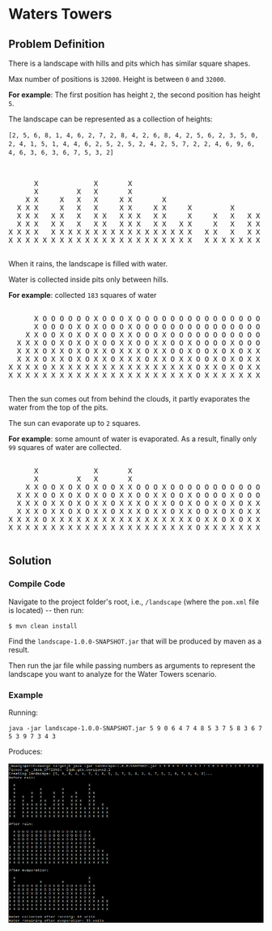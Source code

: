 
# Waters Towers

## Problem Definition

There is a landscape with hills and pits which has similar square shapes.

Max number of positions is `32000`. Height is between `0` and `32000`.

**For example**: The first position has height `2`, the second position has height `5`.

The landscape can be represented as a collection of heights:

`[2, 5, 6, 8, 1, 4, 6, 2, 7, 2, 8, 4, 2, 6, 8, 4, 2, 5, 6, 2, 3, 5, 0, 2, 4, 1, 5, 1, 4, 4, 6, 2, 5, 2, 5, 2, 4, 2, 5, 7, 2, 2, 4, 6, 9, 6, 4, 6, 3, 6, 3, 6, 7, 5, 3, 2]`


<pre>

                                                                                        X
      X             X       X                                                           X
      X         X   X       X                                                 X         X               X
    X X     X   X   X     X X       X                       X                 X       X X X   X   X   X X
  X X X     X   X   X     X X     X X     X         X       X   X   X       X X       X X X   X   X   X X X
  X X X   X X   X   X X   X X X   X X     X     X   X   X X X   X   X   X   X X     X X X X X X   X   X X X
  X X X   X X   X   X X   X X X   X X   X X     X   X   X X X   X   X   X   X X     X X X X X X X X X X X X X
X X X X   X X X X X X X X X X X X X X X X X   X X   X   X X X X X X X X X X X X X X X X X X X X X X X X X X X X
X X X X X X X X X X X X X X X X X X X X X X   X X X X X X X X X X X X X X X X X X X X X X X X X X X X X X X X X

</pre>
 
When it rains, the landscape is filled with water.

Water is collected inside pits only between hills.

**For example**: collected `183` squares of water

<pre>

      X O O O O O O X O O O X O O O O O O O O O O O O O O O O O O O O O O O O O O O O O X
      X O O O O X O X O O O X O O O O O O O O O O O O O O O O O O O O O O O O X O O O O X O O O O O O O X
    X X O O X O X O X O O X X O O O X O O O O O O O O O O O X O O O O O O O O X O O O X X X O X O X O X X
  X X X O O X O X O X O O X X O O X X O O X O O O O X O O O X O X O X O O O X X O O O X X X O X O X O X X X
  X X X O X X O X O X X O X X X O X X O O X O O X O X O X X X O X O X O X O X X O O X X X X X X O X O X X X
  X X X O X X O X O X X O X X X O X X O X X O O X O X O X X X O X O X O X O X X O O X X X X X X X X X X X X X
X X X X O X X X X X X X X X X X X X X X X X O X X O X O X X X X X X X X X X X X X X X X X X X X X X X X X X X X
X X X X X X X X X X X X X X X X X X X X X X O X X X X X X X X X X X X X X X X X X X X X X X X X X X X X X X X X

</pre>

Then the sun comes out from behind the clouds, it partly evaporates the water from the top of the pits.

The sun can evaporate up to `2` squares.

**For example**: some amount of water is evaporated. As a result, finally only `99` squares of water are collected.

<pre>

      X             X       X                                                           X
      X         X   X       X                                                 X         X               X
    X X O O X O X O X O O X X O O O X O O O O O O O O O O O X O O O O O O O O X O O O X X X   X   X   X X
  X X X O O X O X O X O O X X O O X X O O X O O O O X O O O X O X O X O O O X X O O O X X X O X O X O X X X
  X X X O X X O X O X X O X X X O X X O O X O O X O X O X X X O X O X O X O X X O O X X X X X X O X O X X X
  X X X O X X O X O X X O X X X O X X O X X O O X O X O X X X O X O X O X O X X O O X X X X X X X X X X X X X
X X X X O X X X X X X X X X X X X X X X X X O X X O X O X X X X X X X X X X X X X X X X X X X X X X X X X X X X
X X X X X X X X X X X X X X X X X X X X X X O X X X X X X X X X X X X X X X X X X X X X X X X X X X X X X X X X

</pre>

## Solution

### Compile Code

Navigate to the project folder's root, i.e., `/landscape` (where the `pom.xml` file is located) -- then run:

```
$ mvn clean install
```
Find the `landscape-1.0.0-SNAPSHOT.jar` that will be produced by maven as a result.

Then run the jar file while passing numbers as arguments to represent the landscape you want to analyze for the Water Towers scenario.

### Example

Running:

```
java -jar landscape-1.0.0-SNAPSHOT.jar 5 9 0 6 4 7 4 8 5 3 7 5 8 3 6 7 5 3 9 7 3 4 3
```
Produces:

![Screenshot](https://raw.githubusercontent.com/IdelsTak/water-towers-problem/master/screenshots/screenshot_2021-08-21_11-54-45.png)
